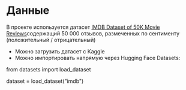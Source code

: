 # Данные

В проекте используется датасет [IMDB Dataset of 50K Movie Reviews](https://www.kaggle.com/datasets/lakshmi25npathi/imdb-dataset-of-50k-movie-reviews)содержащий 50 000 отзывов, размеченных по сентименту (положительный / отрицательный)

- Можно загрузить датасет с Kaggle
- Можно импортировать напрямую через Hugging Face Datasets:

from datasets import load_dataset

dataset = load_dataset("imdb")

